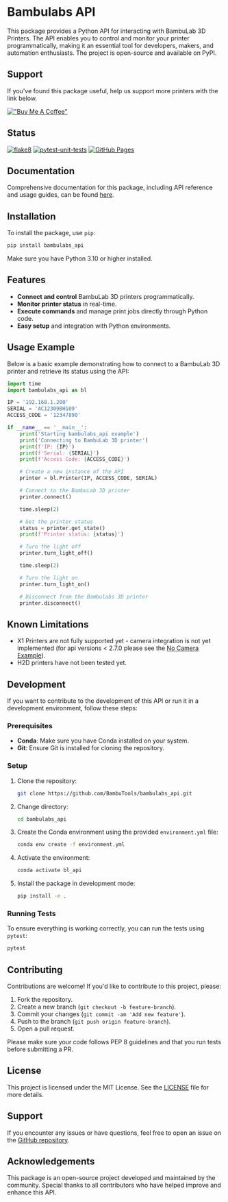 # Bambulabs API

This package provides a Python API for interacting with BambuLab 3D Printers. The API enables you to control and monitor your printer programmatically, making it an essential tool for developers, makers, and automation enthusiasts. The project is open-source and available on PyPI.

## Support

If you've found this package useful, help us support more printers with the link below.

[!["Buy Me A Coffee"](https://www.buymeacoffee.com/assets/img/custom_images/orange_img.png)](https://www.buymeacoffee.com/mchrisgm)

## Status

[![flake8](https://github.com/BambuTools/bambulabs_api/actions/workflows/flake8.yml/badge.svg)](https://github.com/BambuTools/bambulabs_api/actions/workflows/flake8.yml)
[![pytest-unit-tests](https://github.com/BambuTools/bambulabs_api/actions/workflows/pytest-unit-tests.yml/badge.svg)](https://github.com/BambuTools/bambulabs_api/actions/workflows/pytest-unit-tests.yml)
[![GitHub Pages](https://github.com/BambuTools/bambulabs_api/actions/workflows/static.yml/badge.svg)](https://github.com/BambuTools/bambulabs_api/actions/workflows/static.yml)

## Documentation

Comprehensive documentation for this package, including API reference and usage guides, can be found [here](https://bambutools.github.io/bambulabs_api/).

## Installation

To install the package, use `pip`:

```bash
pip install bambulabs_api
```

Make sure you have Python 3.10 or higher installed.

## Features

- **Connect and control** BambuLab 3D printers programmatically.
- **Monitor printer status** in real-time.
- **Execute commands** and manage print jobs directly through Python code.
- **Easy setup** and integration with Python environments.

## Usage Example

Below is a basic example demonstrating how to connect to a BambuLab 3D printer and retrieve its status using the API:

```python
import time
import bambulabs_api as bl

IP = '192.168.1.200'
SERIAL = 'AC12309BH109'
ACCESS_CODE = '12347890'

if __name__ == '__main__':
    print('Starting bambulabs_api example')
    print('Connecting to BambuLab 3D printer')
    print(f'IP: {IP}')
    print(f'Serial: {SERIAL}')
    print(f'Access Code: {ACCESS_CODE}')

    # Create a new instance of the API
    printer = bl.Printer(IP, ACCESS_CODE, SERIAL)

    # Connect to the BambuLab 3D printer
    printer.connect()

    time.sleep(2)

    # Get the printer status
    status = printer.get_state()
    print(f'Printer status: {status}')

    # Turn the light off
    printer.turn_light_off()

    time.sleep(2)

    # Turn the light on
    printer.turn_light_on()

    # Disconnect from the Bambulabs 3D printer
    printer.disconnect()
```

## Known Limitations

* X1 Printers are not fully supported yet - camera integration is not yet implemented (for api versions < 2.7.0 please see the [No Camera Example](https://bambutools.github.io/bambulabs_api/examples.html#basic-no-camera)).
* H2D printers have not been tested yet.


## Development

If you want to contribute to the development of this API or run it in a development environment, follow these steps:

### Prerequisites

- **Conda**: Make sure you have Conda installed on your system.
- **Git**: Ensure Git is installed for cloning the repository.

### Setup

1. Clone the repository:

   ```bash
   git clone https://github.com/BambuTools/bambulabs_api.git
   ```

2. Change directory:

   ```bash
   cd bambulabs_api
   ```

3. Create the Conda environment using the provided `environment.yml` file:

   ```bash
   conda env create -f environment.yml
   ```

4. Activate the environment:

   ```bash
   conda activate bl_api
   ```

5. Install the package in development mode:

   ```bash
   pip install -e .
   ```

### Running Tests

To ensure everything is working correctly, you can run the tests using `pytest`:

```bash
pytest
```

## Contributing

Contributions are welcome! If you'd like to contribute to this project, please:

1. Fork the repository.
2. Create a new branch (`git checkout -b feature-branch`).
3. Commit your changes (`git commit -am 'Add new feature'`).
4. Push to the branch (`git push origin feature-branch`).
5. Open a pull request.

Please make sure your code follows PEP 8 guidelines and that you run tests before submitting a PR.

## License

This project is licensed under the MIT License. See the [LICENSE](https://github.com/BambuTools/bambulabs_api/blob/main/LICENSE) file for more details.

## Support

If you encounter any issues or have questions, feel free to open an issue on the [GitHub repository](https://github.com/BambuTools/bambulabs_api/issues).

## Acknowledgements

This package is an open-source project developed and maintained by the community. Special thanks to all contributors who have helped improve and enhance this API.
